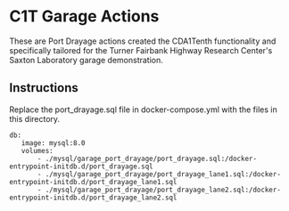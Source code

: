 # C1T Garage Actions
These are Port Drayage actions created the CDA1Tenth functionality and specifically tailored for the Turner Fairbank Highway Research Center's Saxton Laboratory garage demonstration.

## Instructions
Replace the port_drayage.sql file in docker-compose.yml with the files in this directory.
```
db:
   image: mysql:8.0
   volumes:
       - ./mysql/garage_port_drayage/port_drayage.sql:/docker-entrypoint-initdb.d/port_drayage.sql
       - ./mysql/garage_port_drayage/port_drayage_lane1.sql:/docker-entrypoint-initdb.d/port_drayage_lane1.sql
       - ./mysql/garage_port_drayage/port_drayage_lane2.sql:/docker-entrypoint-initdb.d/port_drayage_lane2.sql
```
